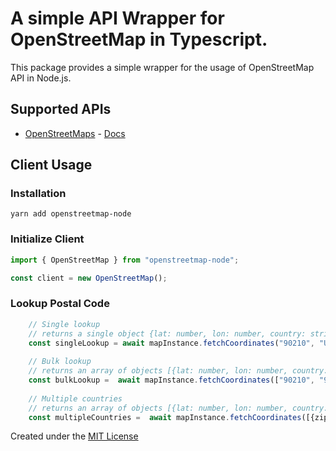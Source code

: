 # A simple API Wrapper for OpenStreetMap in Typescript.

This package provides a simple wrapper for the usage of OpenStreetMap API in Node.js.

## Supported APIs
 - [OpenStreetMaps](https://wiki.openstreetmap.org/wiki/API) - [Docs](https://nominatim.org/release-docs/latest/api/Overview/)

## Client Usage

### Installation
```
yarn add openstreetmap-node
```

### Initialize Client
```ts
import { OpenStreetMap } from "openstreetmap-node";

const client = new OpenStreetMap();
```

### Lookup Postal Code
```ts
    // Single lookup
    // returns a single object {lat: number, lon: number, country: string}
    const singleLookup = await mapInstance.fetchCoordinates("90210", "US");
    
    // Bulk lookup
    // returns an array of objects [{lat: number, lon: number, country: string}]
    const bulkLookup =  await mapInstance.fetchCoordinates(["90210", "93108"], "US");
    
    // Multiple countries
    // returns an array of objects [{lat: number, lon: number, country: string}]
    const multipleCountries =  await mapInstance.fetchCoordinates([{zip: "90210", country: "US"}, {zip: "10243", country: "DE"}]);
```

Created under the [MIT License](LICENSE)